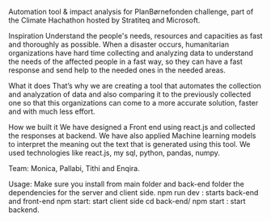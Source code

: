 Automation tool & impact analysis for PlanBørnefonden challenge, part of the Climate Hachathon hosted by Stratiteq and Microsoft.

Inspiration
Understand the people's needs, resources and capacities as fast and thoroughly as possible. When a disaster occurs, humanitarian organizations have hard time collecting and analyzing data to understand the needs of the affected people in a fast way, so they can have a fast response and send help to the needed ones in the needed areas.

What it does
That’s why we are creating a tool that automates the collection and analyzation of data and also comparing it to the previously collected one so that this organizations can come to a more accurate solution, faster and with much less effort.

How we built it
We have designed a Front end using react.js and collected the responses at backend. We have also applied Machine learning models to interpret the meaning out the text that is generated using this tool. We used technologies like react.js, my sql, python, pandas, numpy.

Team: Monica, Pallabi, Tithi and Enqira.

Usage:
Make sure you install from main folder and back-end folder the dependencies for the server and client side.
npm run dev : starts back-end and front-end
npm start: start client side
cd back-end/ npm start : start backend.
